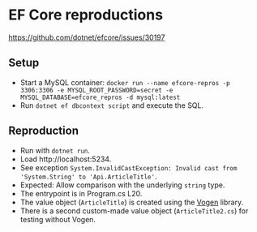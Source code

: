 # EF Core reproductions

https://github.com/dotnet/efcore/issues/30197

## Setup

- Start a MySQL container: `docker run --name efcore-repros -p 3306:3306 -e MYSQL_ROOT_PASSWORD=secret -e MYSQL_DATABASE=efcore_repros -d mysql:latest`
- Run `dotnet ef dbcontext script` and execute the SQL.

## Reproduction

- Run with `dotnet run`.
- Load http://localhost:5234.
- See exception `System.InvalidCastException: Invalid cast from 'System.String' to 'Api.ArticleTitle'`.
- Expected: Allow comparison with the underlying `string` type.
- The entrypoint is in Program.cs L20.
- The value object (`ArticleTitle`) is created using the [Vogen](https://github.com/SteveDunn/Vogen/) library.
- There is a second custom-made value object (`ArticleTitle2.cs`) for testing without Vogen.